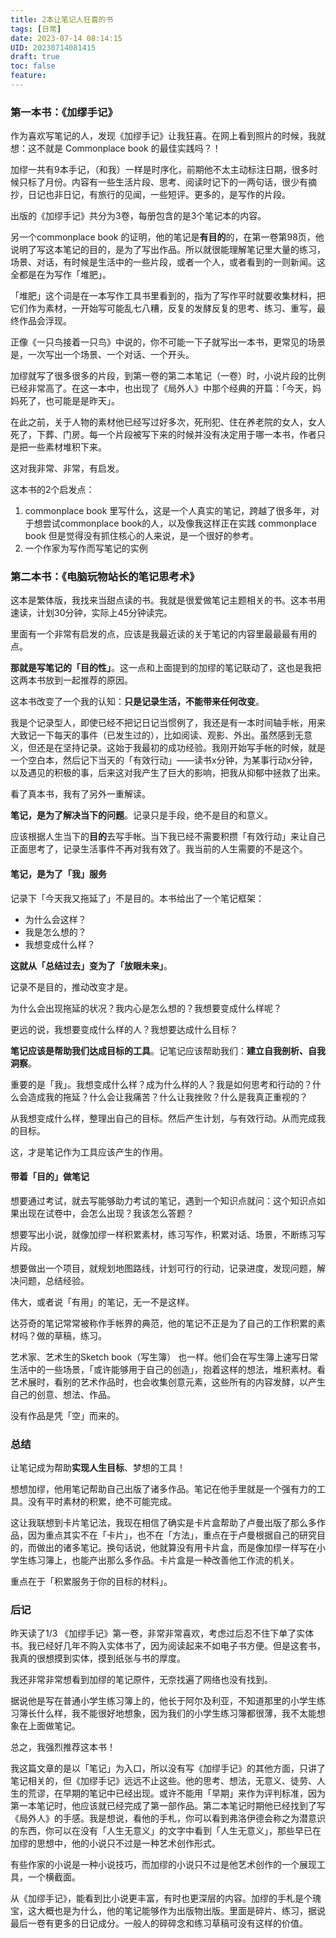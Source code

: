 ```yaml
---
title: 2本让笔记人狂喜的书
tags: [日常]
date: 2023-07-14 08:14:15
UID: 20230714081415
draft: true
toc: false
feature: 
---
```


### 第一本书：《加缪手记》

作为喜欢写笔记的人，发现《加缪手记》让我狂喜。在网上看到照片的时候，我就想：这不就是 Commonplace book 的最佳实践吗？！

加缪一共有9本手记，（和我）一样是时序化，前期他不太主动标注日期，很多时候只标了月份。内容有一些生活片段、思考、阅读时记下的一两句话，很少有摘抄，日记也非日记，有旅行的见闻，一些短评。更多的，是写作的片段。

出版的《加缪手记》共分为3卷，每册包含的是3个笔记本的内容。

另一个commonplace book 的证明，他的笔记是**有目的**的，在第一卷第98页，他说明了写这本笔记的目的，是为了写出作品。所以就很能理解笔记里大量的练习，场景、对话，有时候是生活中的一些片段，或者一个人，或者看到的一则新闻。这全都是在为写作「堆肥」。

「堆肥」这个词是在一本写作工具书里看到的，指为了写作平时就要收集材料，把它们作为素材，一开始写可能乱七八糟，反复的发酵反复的思考、练习、重写，最终作品会浮现。

正像《一只鸟接着一只鸟》中说的，你不可能一下子就写出一本书，更常见的场景是，一次写出一个场景、一个对话、一个开头。

加缪就写了很多很多的片段，到第一卷的第二本笔记（一卷）时，小说片段的比例已经非常高了。在这一本中，也出现了《局外人》中那个经典的开篇：「今天，妈妈死了，也可能是是昨天」。

在此之前，关于人物的素材他已经写过好多次，死刑犯、住在养老院的女人，女人死了，下葬、门房。每一个片段被写下来的时候并没有决定用于哪一本书，作者只是把一些素材堆积下来。

这对我非常、非常，有启发。

这本书的2个启发点：
1. commonplace book 里写什么，这是一个人真实的笔记，跨越了很多年，对于想尝试commonplace book的人，以及像我这样正在实践 commonplace book 但是觉得没有抓住核心的人来说，是一个很好的参考。
2. 一个作家为写作而写笔记的实例

### 第二本书：《电脑玩物站长的笔记思考术》

这本是繁体版，我找来当甜点读的书。我就是很爱做笔记主题相关的书。这本书用速读，计划30分钟，实际上45分钟读完。

里面有一个非常有启发的点，应该是我最近读的关于笔记的内容里最最最有用的点。

**那就是写笔记的「目的性」**。这一点和上面提到的加缪的笔记联动了，这也是我把这两本书放到一起推荐的原因。

这本书改变了一个我的认知：**只是记录生活，不能带来任何改变**。 

我是个记录型人，即使已经不把记日记当惯例了，我还是有一本时间轴手帐，用来大致记一下每天的事件（已发生过的），比如阅读、观影、外出。虽然感到无意义，但还是在坚持记录。这始于我最初的成功经验。我刚开始写手帐的时候，就是一个空白本，然后记下当天的「有效行动」——读书x分钟，为某事行动x分钟，以及遇见的积极的事，后来这对我产生了巨大的影响，把我从抑郁中拯救了出来。

看了真本书，我有了另外一重解读。

**笔记，是为了解决当下的问题**。记录只是手段，绝不是目的和意义。

应该根据人生当下的**目的**去写手帐。当下我已经不需要积攒「有效行动」来让自己正面思考了，记录生活事件不再对我有效了。我当前的人生需要的不是这个。


#### 笔记，是为了「我」服务

记录下「今天我又拖延了」不是目的。本书给出了一个笔记框架：
- 为什么会这样？
- 我是怎么想的？
- 我想变成什么样？

**这就从「总结过去」变为了「放眼未来」**。

记录不是目的，推动改变才是。

为什么会出现拖延的状况？我内心是怎么想的？我想要变成什么样呢？

更远的说，我想要变成什么样的人？我想要达成什么目标？

**笔记应该是帮助我们达成目标的工具**。记笔记应该帮助我们：**建立自我剖析、自我洞察**。

重要的是「我」。我想变成什么样？成为什么样的人？我是如何思考和行动的？什么会造成我的拖延？什么会让我痛苦？什么让我挫败？什么是我真正重视的？

从我想变成什么样，整理出自己的目标。然后产生计划，与有效行动。从而完成我的目标。

这，才是笔记作为工具应该产生的作用。


#### 带着「目的」做笔记

想要通过考试，就去写能够助力考试的笔记，遇到一个知识点就问：这个知识点如果出现在试卷中，会怎么出现？我该怎么答题？

想要写出小说，就像加缪一样积累素材，练习写作，积累对话、场景，不断练习写片段。

想要做出一个项目，就规划地图路线，计划可行的行动，记录进度，发现问题，解决问题，总结经验。

伟大，或者说「有用」的笔记，无一不是这样。

达芬奇的笔记常常被称作手帐界的典范，他的笔记不正是为了自己的工作积累的素材吗？做的草稿，练习。

艺术家、艺术生的Sketch book（写生簿） 也一样。他们会在写生簿上速写日常生活中的一些场景，「或许能够用于自己的创造」，抱着这样的想法，堆积素材。看艺术展时，看别的艺术作品时，也会收集创意元素，这些所有的内容发酵，以产生自己的创意、想法、作品。

没有作品是凭「空」而来的。

### 总结

让笔记成为帮助**实现人生目标**、梦想的工具！

想想加缪，他用笔记帮助自己出版了诸多作品。笔记在他手里就是一个强有力的工具。没有平时素材的积累，绝不可能完成。

这让我联想到卡片笔记法，我现在相信了确实是卡片盒帮助了卢曼出版了那么多作品，因为重点其实不在「卡片」，也不在「方法」，重点在于卢曼根据自己的研究目的，而做出的诸多笔记。换句话说，他就算没有用卡片盒，而是像加缪一样写在小学生练习簿上，也能产出那么多作品。卡片盒是一种改善他工作流的机关。

重点在于「积累服务于你的目标的材料」。

### 后记

昨天读了1/3 《加缪手记》第一卷，非常非常喜欢，考虑过后忍不住下单了实体书。我已经好几年不购入实体书了，因为阅读起来不如电子书方便。但是这套书，我真的很想摸到实体，摸到纸张与书的厚度。

我还非常非常想看到加缪的笔记原件，无奈找遍了网络也没有找到。

据说他是写在普通小学生练习簿上的，他长于阿尔及利亚，不知道那里的小学生练习簿长什么样，我不能很好地想象，因为我们的小学生练习簿都很薄，我不太能想象在上面做笔记。

总之，我强烈推荐这本书！

我这篇文章的是以「笔记」为入口，所以没有写《加缪手记》的其他方面，只讲了笔记相关的，但《加缪手记》远远不止这些。他的思考、想法，无意义、徒劳、人生的荒谬，在早期的笔记中已经出现。或许不能用「早期」来作为评判标准，因为第一本笔记时，他应该就已经完成了第一部作品。第二本笔记时期他已经找到了写《局外人》的手感。我是想说，看他的手札，你可以看到弗洛伊德会称之为潜意识的东西，你可以在没有「人生无意义」的文字中看到「人生无意义」，那些早已在加缪的思想中，他的小说只不过是一种艺术创作形式。

有些作家的小说是一种小说技巧，而加缪的小说只不过是他艺术创作的一个展现工具，一个横截面。

从《加缪手记》，能看到比小说更丰富，有时也更深层的内容。加缪的手札是个瑰宝，这大概也是为什么，他的笔记能够作为出版物出版。里面是碎片、练习，据说最后一卷有更多的日记成分。一般人的碎碎念和练习草稿可没有这样的价值。